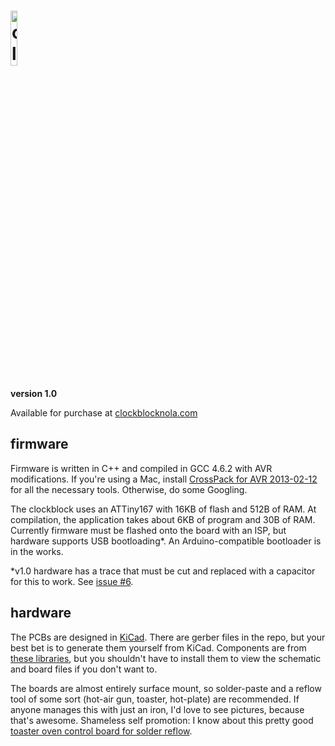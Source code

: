 # <img src="https://clockblocknola.com/images/logo.png" alt="clockblock logo"  width=15% />
**version 1.0**

Available for purchase at [clockblocknola.com](http://www.clockblocknola.com)

## firmware
Firmware is written in C++ and compiled in GCC 4.6.2 with AVR modifications. If you're using a Mac, install [CrossPack for AVR 2013-02-12](http://www.obdev.at/products/crosspack/index.html) for all the necessary tools. Otherwise, do some Googling.

The clockblock uses an ATTiny167 with 16KB of flash and 512B of RAM. At compilation, the application takes about 6KB of program and 30B of RAM. Currently firmware must be flashed onto the board with an ISP, but hardware supports USB bootloading*. An Arduino-compatible bootloader is in the works.

*v1.0 hardware has a trace that must be cut and replaced with a capacitor for this to work. See [issue #6](https://github.com/wileycousins/clockblock/issues/6).

## hardware
The PCBs are designed in [KiCad](https://launchpad.net/kicad). There are gerber files in the repo, but your best bet is to generate them yourself from KiCad. Components are from [these libraries](https://github.com/mcous/kicad-lib), but you shouldn't have to install them to view the schematic and board files if you don't want to.

The boards are almost entirely surface mount, so solder-paste and a reflow tool of some sort (hot-air gun, toaster, hot-plate) are recommended. If anyone manages this with just an iron, I'd love to see pictures, because that's awesome. Shameless self promotion: I know about this pretty good [toaster oven control board for solder reflow](https://github.com/mcous/reflow).
